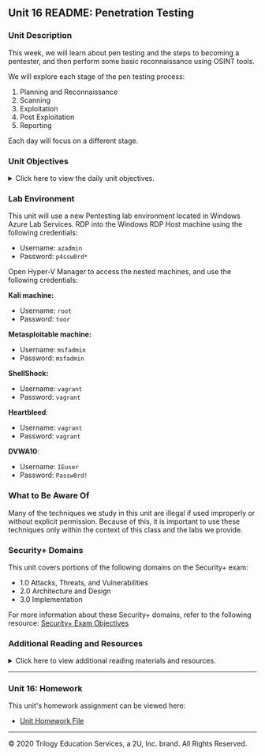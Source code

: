 ## Unit 16 README: Penetration Testing

### Unit Description

This week, we will learn about pen testing and the steps to becoming a pentester, and then perform some basic reconnaissance using OSINT tools.

We will explore each stage of the pen testing process:

1. Planning and Reconnaissance
2. Scanning
3. Exploitation
4. Post Exploitation
5. Reporting

Each day will focus on a different stage.

### Unit Objectives 

<details>
    <summary>Click here to view the daily unit objectives.</summary>

  <br>

- **Day 1:** Introduction to Pen Testing and Open Source Intelligence
- An introduction to pen testing and its business goals.
    - A high-level overview of the various stages of a pentest engagement.
    - A deeper dive into the first stage of a penetration test: Planning and Reconnaissance.
    
- **Day 2:** Network Discovery and Vulnerability Scanning

    - Perform network enumeration using Nmap.
    - Properly use Nmap options. 
    - Explain what the Nmap Scripting Engine (NSE) is and how it's used.

- **Day 3:** Exploitation
- Run scripted Shellshock exploits.
    - Consult the Exploit-DB database to research publicly disclosed exploits.
    - Search for exploits and shellcode using SearchSploit.

</details>


### Lab Environment

This unit will use a new Pentesting lab environment located in Windows Azure Lab Services. RDP into the Windows RDP Host machine using the following credentials:

  - Username: `azadmin`
  - Password: `p4ssw0rd*`

Open Hyper-V Manager to access the nested machines, and use the following credentials:

**Kali machine:**

  - Username: `root`
  - Password: `toor`

**Metasploitable machine:**

  - Username: `msfadmin`
  - Password: `msfadmin`

**ShellShock:**

  - Username: `vagrant`
  - Password: `vagrant`

**Heartbleed**:

  - Username: `vagrant`
  - Password: `vagrant`

**DVWA10**:

  - Username: `IEuser`
  - Password: `Passw0rd!`


### What to Be Aware Of

Many of the techniques we study in this unit are illegal if used improperly or without explicit permission. Because of this, it is important to use these techniques only within the context of this class and the labs we provide.

### Security+ Domains

This unit covers portions of the following domains on the Security+ exam:

- 1.0 Attacks, Threats, and Vulnerabilities 
- 2.0 Architecture and Design 
- 3.0 Implementation

For more information about these Security+ domains, refer to the following resource: [Security+ Exam Objectives](https://comptiacdn.azureedge.net/webcontent/docs/default-source/exam-objectives/comptia-security-sy0-601-exam-objectives-(2-0).pdf?sfvrsn=8c5889ff_2)



### Additional Reading and Resources

<details> 
<summary> Click here to view additional reading materials and resources. </summary>
</br>

These resources are provided as optional, recommended resources to supplement the concepts covered in this unit.

- [SANS.org: Pen Testing Cheatsheet](https://www.sans.org/blog/sans-poster-building-a-better-pen-tester-pdf-download/)

- **Day 1 Resources**
- [OSINT Framework](https://osintframework.com)
    - [Offensive Security: Penetration Testing with Kali Linux (PTK)](https://www.offensive-security.com/pwk-oscp/)
    - [SANS,org: Google Cheat Sheet](https://www.sans.org/security-resources/GoogleCheatSheet.pdf)
    - [Fictional SANS Site](http://megacorpone.com)
    
- **Day 2 Resources**

    - [NMAP.org](https://nmap.org/)
    - [NMAP Cheat Sheet](http://cs.lewisu.edu/~klumpra/camssem2015/nmapcheatsheet1.pdf)
    - [NMAP Scripting Engine](https://nmap.org/book/man-nse.html)

- **Day 3 Resources**
- [Wikipedia: Shellshock](https://en.wikipedia.org/wiki/Shellshock_%28software_bug%29)
    - [Exploit Database](https://www.exploit-db.com/)
    - [Exploit Database: SearchSploit Documentation](https://www.exploit-db.com/documentation/Offsec-SearchSploit.pdf)

</details>

---

### Unit 16: Homework 

This unit's homework assignment can be viewed here: 

- [Unit Homework File](../../2-Homework/16-Penetration-Testing/Readme.md)

---


© 2020 Trilogy Education Services, a 2U, Inc. brand. All Rights Reserved.    